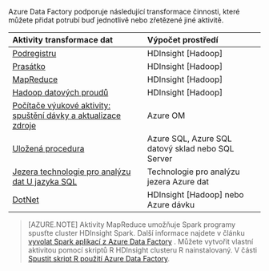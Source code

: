 Azure Data Factory podporuje následující transformace činnosti, které můžete přidat potrubí buď jednotlivě nebo zřetězené jiné aktivitě.

Aktivity transformace dat |  Výpočet prostředí 
:----------------------- | :--------------------
[Podregistru](../articles/data-factory/data-factory-hive-activity.md) | HDInsight [Hadoop] 
[Prasátko](../articles/data-factory/data-factory-pig-activity.md) | HDInsight [Hadoop]  
[MapReduce](../articles/data-factory/data-factory-map-reduce.md) | HDInsight [Hadoop]  
[Hadoop datových proudů](../articles/data-factory/data-factory-hadoop-streaming-activity.md) | HDInsight [Hadoop]
[Počítače výukové aktivity: spuštění dávky a aktualizace zdroje](../articles/data-factory/data-factory-azure-ml-batch-execution-activity.md) | Azure OM 
[Uložená procedura](../articles/data-factory/data-factory-stored-proc-activity.md) | Azure SQL, Azure SQL datový sklad nebo SQL Server |
[Jezera technologie pro analýzu dat U jazyka SQL](../articles/data-factory/data-factory-usql-activity.md) | Technologie pro analýzu jezera Azure dat 
[DotNet](../articles/data-factory/data-factory-use-custom-activities.md) | HDInsight [Hadoop] nebo Azure dávku
   
> [AZURE.NOTE] 
> Aktivity MapReduce umožňuje Spark programy spusťte cluster HDInsight Spark. Další informace najdete v článku [vyvolat Spark aplikací z Azure Data Factory](../articles/data-factory/data-factory-spark.md) .
> Můžete vytvořit vlastní aktivitou pomocí skriptů R HDInsight clusteru R nainstalovaný. V části [Spustit skript R použití Azure Data Factory](https://github.com/Azure/Azure-DataFactory/tree/master/Samples/RunRScriptUsingADFSample).